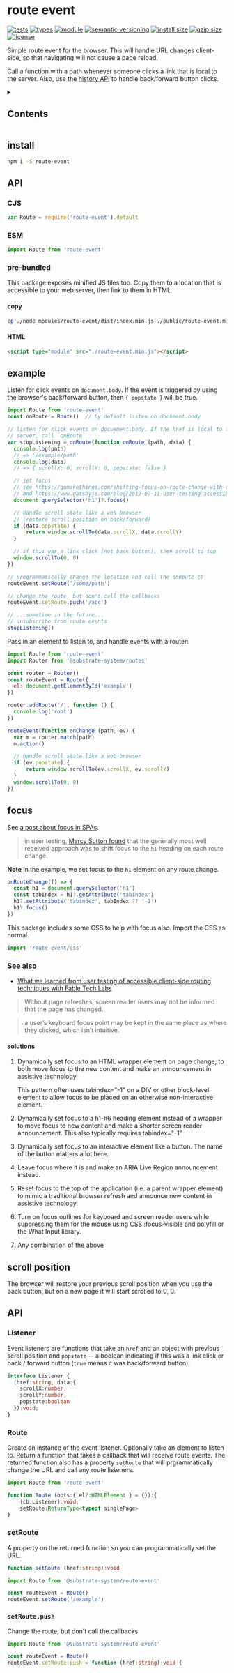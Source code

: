 # route event
[![tests](https://img.shields.io/github/actions/workflow/status/bicycle-codes/route-event/nodejs.yml?style=flat-square)](https://github.com/bicycle-codes/route-event/actions/workflows/nodejs.yml)
[![types](https://img.shields.io/npm/types/route-event?style=flat-square)](README.md)
[![module](https://img.shields.io/badge/module-ESM%2FCJS-blue?style=flat-square)](README.md)
[![semantic versioning](https://img.shields.io/badge/semver-2.0.0-blue?logo=semver&style=flat-square)](https://semver.org/)
[![install size](https://flat.badgen.net/packagephobia/install/route-event?cache-control=no-cache)](https://packagephobia.com/result?p=route-event)
[![gzip size](https://img.shields.io/bundlephobia/minzip/route-event?style=flat-square)](https://bundlephobia.com/package/route-event)
[![license](https://img.shields.io/badge/license-Polyform_Small_Business-249fbc?style=flat-square)](LICENSE)


Simple route event for the browser. This will handle URL changes client-side, so
that navigating will not cause a page reload.

Call a function with a path whenever someone clicks a link that is local to the
server. Also, use the [history API](https://developer.mozilla.org/en-US/docs/Web/API/History_API)
to handle back/forward button clicks.


<details><summary><h2>Contents</h2></summary>

<!-- toc -->

- [install](#install)
- [API](#api)
  * [CJS](#cjs)
  * [ESM](#esm)
  * [pre-bundled](#pre-bundled)
- [example](#example)
- [focus](#focus)
  * [See also](#see-also)
- [scroll position](#scroll-position)
- [API](#api-1)
  * [Listener](#listener)
  * [Route](#route)
  * [setRoute](#setroute)
  * [`setRoute.push`](#setroutepush)

<!-- tocstop -->

</details>


## install

```sh
npm i -S route-event
```

## API

### CJS
```js
var Route = require('route-event').default
```

### ESM
```js
import Route from 'route-event'
```

### pre-bundled

This package exposes minified JS files too. Copy them to a location that is
accessible to your web server, then link to them in HTML.

#### copy
```sh
cp ./node_modules/route-event/dist/index.min.js ./public/route-event.min.js
```

#### HTML

```html
<script type="module" src="./route-event.min.js"></script>
```

## example
Listen for click events on `document.body`. If the event is triggered by using
the browser's back/forward button, then `{ popstate }` will be true.

```js
import Route from 'route-event'
const onRoute = Route()  // by default listen on document.body

// listen for click events on docuement.body. If the href is local to the
// server, call `onRoute`
var stopListening = onRoute(function onRoute (path, data) {
  console.log(path)
  // => '/example/path'
  console.log(data)
  // => { scrollX: 0, scrollY: 0, popstate: false }

  // set focus
  // see https://gomakethings.com/shifting-focus-on-route-change-with-react-router/
  // and https://www.gatsbyjs.com/blog/2019-07-11-user-testing-accessible-client-routing/
  document.querySelector('h1')?.focus()

  // handle scroll state like a web browser
  // (restore scroll position on back/forward)
  if (data.popstate) {
      return window.scrollTo(data.scrollX, data.scrollY)
  }

  // if this was a link click (not back button), then scroll to top
  window.scrollTo(0, 0)
})

// programmatically change the location and call the onRoute cb
routeEvent.setRoute('/some/path')

// change the route, but don't call the callbacks
routeEvent.setRoute.push('/abc')

// ...sometime in the future...
// unsubscribe from route events
stopListening()
```

Pass in an element to listen to, and handle events with a router:

```js
import Route from 'route-event'
import Router from '@substrate-system/routes'

const router = Router()
const routeEvent = Route({
  el: document.getElementById('example')
})

router.addRoute('/', function () {
  console.log('root')
})

routeEvent(function onChange (path, ev) {
  var m = router.match(path)
  m.action()

  // handle scroll state like a web browser
  if (ev.popstate) {
      return window.scrollTo(ev.scrollX, ev.scrollY)
  }
  window.scrollTo(0, 0)
})
```

## focus

See [a post about focus in SPAs](https://gomakethings.com/shifting-focus-on-route-change-with-react-router/).

> in user testing, [Marcy Sutton found](https://www.gatsbyjs.com/blog/2019-07-11-user-testing-accessible-client-routing/)
> that the generally most well received approach was to shift focus to the `h1`
> heading on each route change.

**Note** in the example, we set focus to the `h1` element on any route change.

```js
onRouteChange(() => {
  const h1 = document.querySelector('h1')
  const tabIndex = h1?.getAttribute('tabindex')
  h1?.setAttribute('tabindex', tabIndex ?? '-1')
  h1?.focus()
})
```

This package includes some CSS to help with focus also. Import the CSS
as normal.

```js
import 'route-event/css'
```



### See also

* [What we learned from user testing of accessible client-side routing techniques with Fable Tech Labs](https://www.gatsbyjs.com/blog/2019-07-11-user-testing-accessible-client-routing/)

> Without page refreshes, screen reader users may not be informed that the page
> has changed.

> a user’s keyboard focus point may be kept in the same place as where they
> clicked, which isn’t intuitive.

#### solutions

1. Dynamically set focus to an HTML wrapper element on page change, to both
   move focus to the new content and make an announcement in assistive technology.

   This pattern often uses tabindex="-1" on a DIV or other block-level element
   to allow focus to be placed on an otherwise non-interactive element.
2. Dynamically set focus to a h1-h6 heading element instead of a wrapper to move
   focus to new content and make a shorter screen reader announcement.
   This also typically requires tabindex="-1"
3. Dynamically set focus to an interactive element like a button. The name of
   the button matters a lot here.
4. Leave focus where it is and make an ARIA Live Region announcement instead.
5. Reset focus to the top of the application (i.e. a parent wrapper element) to
   mimic a traditional browser refresh and announce new content in
   assistive technology.
6. Turn on focus outlines for keyboard and screen reader users while suppressing
   them for the mouse using CSS :focus-visible and polyfill or the What
   Input library.
7. Any combination of the above

## scroll position

The browser will restore your previous scroll position when you use the back
button, but on a new page it will start scrolled to 0, 0.


## API

### Listener
Event listeners are functions that take an `href` and an object with previous
scroll position and `popstate` -- a boolean indicating if this was a link
click or back / forward button (`true` means it was back/forward button).

```ts
interface Listener {
  (href:string, data:{
    scrollX:number,
    scrollY:number,
    popstate:boolean
  }):void;
}
```

### Route
Create an instance of the event listener. Optionally take an element to listen
to. Return a function that takes a callback that will receive route events.
The returned function also has a property `setRoute` that will prgrammatically
change the URL and call any route listeners.

```js
import Route from 'route-event'
```

```ts
function Route (opts:{ el?:HTMLElement } = {}):{
    (cb:Listener):void;
    setRoute:ReturnType<typeof singlePage>
}
```

### setRoute
A property on the returned function so you can programmatically set the URL.

```ts
function setRoute (href:string):void
```

```js
import Route from '@substrate-system/route-event'

const routeEvent = Route()
routeEvent.setRoute('/example')
```

### `setRoute.push`
Change the route, but don't call the callbacks.

```ts
import Route from '@substrate-system/route-event'

const routeEvent = Route()
routeEvent.setRoute.push = function (href:string):void {
```
